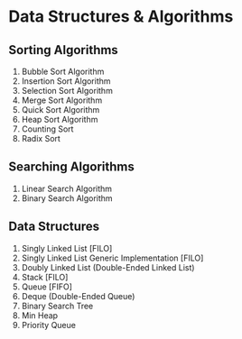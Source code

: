 # Data Structures & Algorithms

## Sorting Algorithms
1. Bubble Sort Algorithm
2. Insertion Sort Algorithm
3. Selection Sort Algorithm
4. Merge Sort Algorithm
5. Quick Sort Algorithm
6. Heap Sort Algorithm
7. Counting Sort
8. Radix Sort

## Searching Algorithms
1. Linear Search Algorithm
2. Binary Search Algorithm

## Data Structures
1. Singly Linked List [FILO]
2. Singly Linked List Generic Implementation [FILO]
3. Doubly Linked List (Double-Ended Linked List)
4. Stack [FILO]
5. Queue [FIFO]
6. Deque (Double-Ended Queue)
7. Binary Search Tree
8. Min Heap
9. Priority Queue
